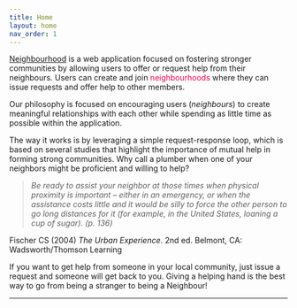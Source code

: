 ```yaml
---
title: Home
layout: home
nav_order: 1
---
```


[Neighbourhood](https://www.neighbourhood.pro) is a web application focused on fostering stronger communities by allowing users to offer or request help from their neighbours. Users can create and join <span style="color:#FF0054">neighbourhoods</span> where they can issue requests and offer help to other members.

Our philosophy is focused on encouraging users (*neighbours*) to create meaningful relationships with each other while spending as little time as possible within the application.

The way it works is by leveraging a simple request-response loop, which is based on several studies that highlight the importance of mutual help in forming strong communities. Why call a plumber when one of your neighbors might be proficient and willing to help?

> _Be ready to assist your neighbor at those times when physical proximity is important – either in an emergency, or when the assistance costs little and it would be silly to force the other person to go long distances for it (for example, in the United States, loaning a cup of sugar). (p. 136)_

Fischer CS (2004) _The Urban Experience_. 2nd ed. Belmont, CA: Wadsworth/Thomson Learning

If you want to get help from someone in your local community, just issue a request and someone will get back to you. Giving a helping hand is the best way to go from being a stranger to being a Neighbour!

---
